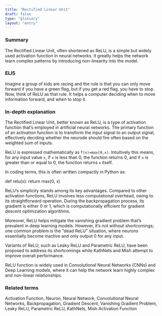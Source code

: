 ```yaml
---
title: "Rectified Linear Unit"
draft: false
type: "glossary"
layout: "entry"
---
```


### Summary
The Rectified Linear Unit, often shortened as ReLU, is a simple but widely used activation function in neural networks. It greatly helps the network learn complex patterns by introducing non-linearity into the model.

### ELI5
Imagine a group of kids are racing and the rule is that you can only move forward if you have a green flag, but if you get a red flag, you have to stop. Now, think of ReLU as that rule. It helps a computer deciding when to move information forward, and when to stop it.

### In-depth explanation
The Rectified Linear Unit, better known as ReLU, is a type of activation function that’s employed in artificial neural networks. The primary function of an activation function is to transform the input signal to an output signal, effectively deciding whether the neurode should fire often based on the weighted sum of inputs.

ReLU is expressed mathematically as `f(x)=max(0,x)`. Intuitively this means, for any input value `x`, if `x` is less than 0, the function returns 0, and if `x` is greater than or equal to 0, the function returns `x` itself.

In coding terms, this is often written compactly in Python as:

def relu(x):
    return max(0, x)

ReLU’s simplicity stands among its key advantages. Compared to other activation functions, ReLU involves less computational overhead, owing to its straightforward operation. During the backpropagation process, its gradient is either 0 or 1, which is computationally efficient for gradient descent optimization algorithms.

Moreover, ReLU helps mitigate the vanishing gradient problem that’s prevalent in deep learning models. However, it’s not without shortcomings; one common problem is the "dead ReLU" situation, where neurons essentially become inactive and only output 0 for any input.

Variants of ReLU, such as Leaky ReLU and Parametric ReLU, have been proposed to address its shortcomings while KathNets and Mish attempt to improve overall performance.

ReLU function is widely used in Convolutional Neural Networks (CNNs) and Deep Learning models, where it can help the network learn highly complex and non-linear relationships.

### Related terms
Activation Function, Neuron, Neural Network, Convolutional Neural Networks, Backpropagation, Gradient Descent, Vanishing Gradient Problem, Leaky ReLU, Parametric ReLU, KathNets, Mish Activation Function
